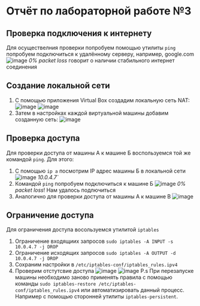 # Отчёт по лабораторной работе №3

## Проверка подключения к интернету
Для осуществелния проверки попробуем помощью утилиты `ping` попробуем подключиться к удалённому серверу, например, google.com
![image](https://github.com/user-attachments/assets/5a956909-2cbd-45ec-ab47-862c13c69340)
*0% packet loss* говорит о наличии стабильного интернет соединения

## Создание локальной сети
1. С помощью приложения Virtual Box создадим локальную сеть NAT:
![image](https://github.com/user-attachments/assets/9dd3edba-c183-4403-8e1b-83ab663b6d1d)
![image](https://github.com/user-attachments/assets/708aadfe-cfc8-4aa2-b2b0-3ff2e5060d5c)
2. Затем в настройках каждой виртуальной машины добавим созданную сеть:
![image](https://github.com/user-attachments/assets/48c08cac-876c-4f74-b1d7-0b75cc5a86e2)

## Проверка доступа
Для проверки доступа от машины А к машине Б воспользуемся той же командой `ping`. Для этого:
1. С помощью `ip a` посмотрим IP адрес машины Б в локальной сети
   ![image](https://github.com/user-attachments/assets/9d89bdab-0657-4169-a3db-959fd4ca72ba)
   *10.0.4.7`*
2. Командой `ping` попробуем подключиться к машине Б
   ![image](https://github.com/user-attachments/assets/ac8bc52b-f6aa-48fb-892f-a79257894c96)
   *0% packet loss*! Нам удалось подлючиться
3. Аналогично для проверки доступа от машины А к машине В
   ![image](https://github.com/user-attachments/assets/a5c125da-7d65-437e-be63-31c7975f9836)

## Ограничение доступа
Для ограничения доступа восользуемся утилитой `iptables`
1. Ограничение входящиих запросов `sudo iptables -A INPUT -s 10.0.4.7 -j DROP`
2. Ограничение исходящих запросов `sudo iptables -A OUTPUT -d 10.0.4.7 -j DROP`
3. Сохраним настройки в `/etc/iptables-conf/iptables_rules.ipv4`
4. Проверим отстутсвие доступа
   ![image](https://github.com/user-attachments/assets/e1bb1ead-09d1-472d-b649-8d6dbe366e29)
   ![image](https://github.com/user-attachments/assets/847f95e8-741b-46ed-8298-2c85d4ba70dd)
P.s При перезапуске машины необходимо заново применять правила с помощью команды `sudo iptables-restore /etc/iptables-conf/iptables_rules.ipv4` или автоматизировать данный процесс. Например с помощью сторонней утилиты `iptables-persistent`.


